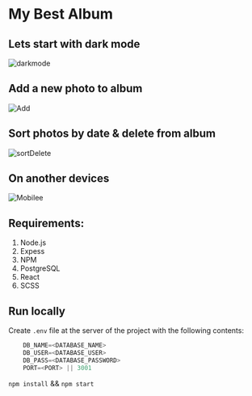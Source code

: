 # My Best Album

## Lets start with dark mode

![darkmode](https://user-images.githubusercontent.com/76901834/185522937-e09c2058-d4dc-4d00-adbd-a6effb22a806.gif)

## Add a new photo to album

![Add](https://user-images.githubusercontent.com/76901834/185523045-98c26ae9-d6cc-48b0-aab5-77e0c77c0d8a.gif)

## Sort photos by date & delete from album

![sortDelete](https://user-images.githubusercontent.com/76901834/185523262-9d2b095b-582c-4b21-8c94-4112983ca745.gif)

## On another devices

![Mobilee](https://user-images.githubusercontent.com/76901834/185591891-841467f6-2c18-48f1-9dc7-bb068af959b2.gif)


## Requirements:
1. Node.js
2. Expess
3. NPM
4. PostgreSQL
5. React
6. SCSS

## Run locally

Create `.env` file at the server of the project with the following contents:

```javascript
    DB_NAME=<DATABASE_NAME>
    DB_USER=<DATABASE_USER>
    DB_PASS=<DATABASE_PASSWORD>
    PORT=<PORT> || 3001
```


`npm install` && `npm start`
